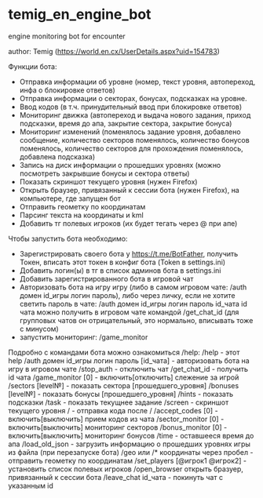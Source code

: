 # temig_en_engine_bot
engine monitoring bot for encounter

author: Temig (https://world.en.cx/UserDetails.aspx?uid=154783)


Функции бота:
- Отправка информации об уровне (номер, текст уровня,  автопереход, инфа о блокировке ответов)
- Отправка информации о секторах, бонусах, подсказках на уровне.
- Ввод кодов (в т.ч. принудительный ввод при блокировке ответов)
- Мониторинг движка (автопереход и выдача нового задания, приход подсказки, время до апа, закрытие сектора, закрытие бонуса)
- Мониторинг изменений (поменялось задание уровня,  добавлено сообщение, количество секторов поменялось,  количество бонусов поменялось, количество секторов для прохождения поменялось, добавлена подсказка)
- Запись на диск информации о прошедших уровнях (можно посмотреть закрывшие бонусы и сектора ответы)
- Показать скриншот текущего уровня (нужен Firefox)
- Открыть браузер, привязанный к сессии бота (нужен Firefox), на компьютере, где запущен бот
- Отправить геометку по координатам
- Парсинг текста на координаты и kml
- Добавить тг полевых игроков (их будет тегать через @ при апе)

Чтобы запустить бота необходимо:
- Зарегистрировать своего бота у https://t.me/BotFather, получить Токен, вписать этот токен в конфиг бота (Token в settings.ini)
- Добавить логин(ы) в тг в список админов бота в settings.ini
- Добавить зарегистрированного бота в игровой чат
- Авторизовать бота на игру игру (либо в самом игровом чате:
/auth домен id_игры логин пароль), 
либо через личку, если не хотите светить пароль в чате: 
/auth домен id_игры логин пароль id_чата
id чата можно получить в игровом чате командой /get_chat_id (для групповых чатов он отрицательный, это нормально, вписывать тоже с минусом)
- запустить мониторинг: /game_monitor

Подробно с командами бота можно ознакомиться /help:
/help - этот help
/auth домен id_игры логин пароль [id_чата] - авторизовать бота на игру в игровом чате
/stop_auth - отключить чат
/get_chat_id - получить id чата
/game_monitor [0] - включить\[отключить] слежение за игрой
/sectors [level№] - показать сектора [прошедшего_уровня]
/bonuses [level№] - показать бонусы [прошедшего_уровня]
/hints - показать подсказки
/task - показать текущнее задание
/screen - скриншот текущего уровня
/ - отправка кода после /
/accept_codes [0] - включить\[выключить] прием кодов из чата
/sector_monitor [0] - включить\[выключить] мониторинг секторов
/bonus_monitor [0] - включить\[выключить] мониторинг бонусов
/time - оставшееся время до апа
/load_old_json - загрузить информацию о прошедших уровнях игры из файла (при перезапуске бота)
/geo или /* координаты через пробел - отправить геометку по координатам 
/set_players [@игрок1 @игрок2] - установить список полевых игроков
/open_browser открыть бразуер, привязанный к сессии бота
/leave_chat id_чата - покинуть чат с указанным id
